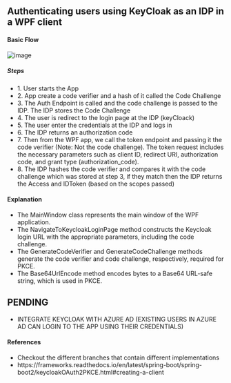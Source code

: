 ## Authenticating users using KeyCloak as an IDP in a WPF client

#### Basic Flow
![image](https://github.com/Anish407/LoginWithKeycloak/assets/51234038/5300867e-82a0-4b1f-8242-1ea4e9b441fb)

##### Steps
<ul>
  <li>1. User starts the App</li>
  <li>2. App create a code verifier and a hash of it called the Code Challenge</li>
  <li>3. The Auth Endpoint is called and the code challenge is passed to the IDP. The IDP stores the Code Challenge</li>
  <li>4. The user is redirect to the login page at the IDP (keyCloack)</li>
  <li>5. The user enter the credentials at the IDP and logs in</li>
   <li>6. The IDP returns an authorization code</li>
   <li>7. Then from the WPF app, we call the token endpoint and passing it the code verifier (Note: Not the code challenge). The token request includes the necessary parameters such as client ID, redirect URI, authorization code, and grant type (authorization_code). </li>
   <li>8. The IDP hashes the code verifier and compares it with the code challenge which was stored at step 3, if they match then the IDP returns the Access and IDToken (based on the scopes passed)  </li>
</ul>

#### Explanation
- The MainWindow class represents the main window of the WPF application.
- The NavigateToKeycloakLoginPage method constructs the Keycloak login URL with the appropriate parameters, including the code challenge.
- The GenerateCodeVerifier and GenerateCodeChallenge methods generate the code verifier and code challenge, respectively, required for PKCE.
- The Base64UrlEncode method encodes bytes to a Base64 URL-safe string, which is used in PKCE.

## PENDING
- INTEGRATE KEYCLOAK WITH AZURE AD (EXISTING USERS IN AZURE AD CAN LOGIN TO THE APP USING THEIR CREDENTIALS)

#### References
<ul>
  <li>Checkout the different branches that contain different implementations</li>
  <li>https://frameworks.readthedocs.io/en/latest/spring-boot/spring-boot2/keycloakOAuth2PKCE.html#creating-a-client</li>
</ul>
